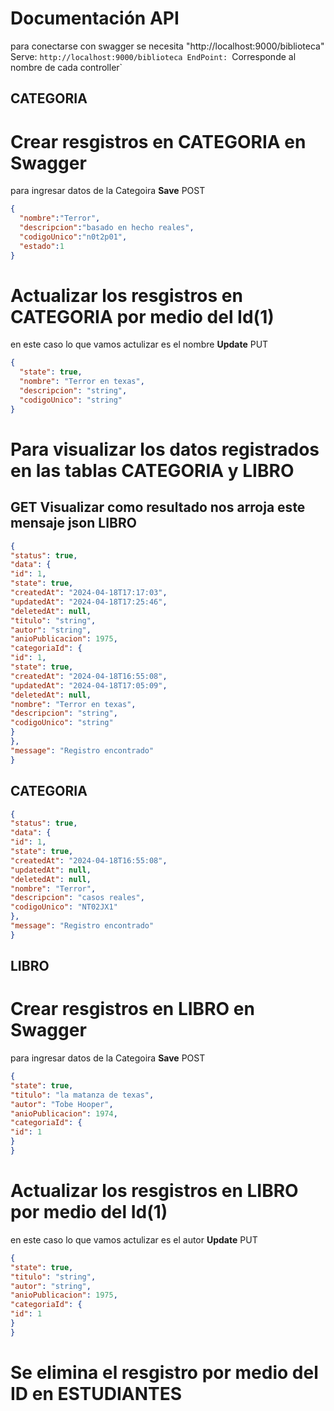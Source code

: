 # Documentación API
para conectarse con swagger se necesita  "http://localhost:9000/biblioteca"
Serve: `http://localhost:9000/biblioteca
EndPoint: `Corresponde al nombre de cada controller`

CATEGORIA
----------
# Crear resgistros en CATEGORIA en Swagger
para ingresar datos de la Categoira
**Save** POST

```json
{
  "nombre":"Terror",
  "descripcion":"basado en hecho reales",
  "codigoUnico":"n0t2p01",
  "estado":1
} 
```

# Actualizar los resgistros en CATEGORIA por medio del Id(1)
en este caso lo que vamos actulizar es el nombre
**Update** PUT
```json
{
  "state": true,
  "nombre": "Terror en texas",
  "descripcion": "string",
  "codigoUnico": "string"
}
```

# Para visualizar los datos registrados en las tablas CATEGORIA y LIBRO
**GET** Visualizar
como resultado nos arroja este mensaje json
LIBRO
-----
```json
{
"status": true,
"data": {
"id": 1,
"state": true,
"createdAt": "2024-04-18T17:17:03",
"updatedAt": "2024-04-18T17:25:46",
"deletedAt": null,
"titulo": "string",
"autor": "string",
"anioPublicacion": 1975,
"categoriaId": {
"id": 1,
"state": true,
"createdAt": "2024-04-18T16:55:08",
"updatedAt": "2024-04-18T17:05:09",
"deletedAt": null,
"nombre": "Terror en texas",
"descripcion": "string",
"codigoUnico": "string"
}
},
"message": "Registro encontrado"
}
```

CATEGORIA
----------
```json
{
"status": true,
"data": {
"id": 1,
"state": true,
"createdAt": "2024-04-18T16:55:08",
"updatedAt": null,
"deletedAt": null,
"nombre": "Terror",
"descripcion": "casos reales",
"codigoUnico": "NT02JX1"
},
"message": "Registro encontrado"
}
```

LIBRO
-------
# Crear resgistros en LIBRO en Swagger
para ingresar datos de la Categoira
**Save** POST
```json
{
"state": true,
"titulo": "la matanza de texas",
"autor": "Tobe Hooper",
"anioPublicacion": 1974,
"categoriaId": {
"id": 1
}
}
```

# Actualizar los resgistros en LIBRO por medio del Id(1)
en este caso lo que vamos actulizar es el autor
**Update** PUT
```json
{
"state": true,
"titulo": "string",
"autor": "string",
"anioPublicacion": 1975,
"categoriaId": {
"id": 1
}
}
```

# Se elimina el resgistro por medio del ID en ESTUDIANTES
